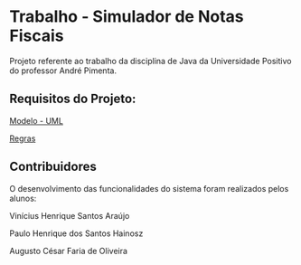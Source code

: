 # Trabalho - Simulador de Notas Fiscais

Projeto referente ao trabalho da disciplina de Java da Universidade Positivo do professor André Pimenta.

## Requisitos do Projeto:

[Modelo - UML](https://raw.githubusercontent.com/ViniciusHSAraujo/TrabalhoJavaNotasFicais/master/Modelo_UML_Calculo_Imposto_Simples.png)

[Regras](https://github.com/ViniciusHSAraujo/TrabalhoJavaNotasFicais/blob/master/Calculo_Imposto_Simples.pdf)

## Contribuidores
O desenvolvimento das funcionalidades do sistema foram realizados pelos alunos:

Vinícius Henrique Santos Araújo

Paulo Henrique dos Santos Hainosz 

Augusto César Faria de Oliveira
